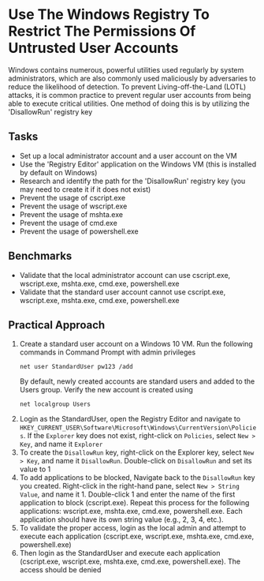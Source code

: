 # Use The Windows Registry To Restrict The Permissions Of Untrusted User Accounts
Windows contains numerous, powerful utilities used regularly by system administrators, which are also commonly used maliciously by adversaries to reduce the likelihood of detection. To prevent Living-off-the-Land (LOTL) attacks, it is common practice to prevent regular user accounts from being able to execute critical utilities. One method of doing this is by utilizing the 'DisallowRun' registry key


## Tasks
- Set up a local administrator account and a user account on the VM
- Use the 'Registry Editor' application on the Windows VM (this is installed by default on Windows)
- Research and identify the path for the 'DisallowRun' registry key (you may need to create it if it does not exist)
- Prevent the usage of cscript.exe
- Prevent the usage of wscript.exe
- Prevent the usage of mshta.exe
- Prevent the usage of cmd.exe
- Prevent the usage of powershell.exe


## Benchmarks
- Validate that the local administrator account can use cscript.exe, wscript.exe, mshta.exe, cmd.exe, powershell.exe
- Validate that the standard user account cannot use cscript.exe, wscript.exe, mshta.exe, cmd.exe, powershell.exe


## Practical Approach
1. Create a standard user account on a Windows 10 VM. Run the following commands in Command Prompt with admin privileges
   ```
   net user StandardUser pw123 /add
   ```
   By default, newly created accounts are standard users and added to the Users group. Verify the new account is created using
   ```
   net localgroup Users
   ```
2. Login as the StandardUser, open the Registry Editor and navigate to `HKEY_CURRENT_USER\Software\Microsoft\Windows\CurrentVersion\Policies`. If the `Explorer` key does not exist, right-click on `Policies`, select `New > Key`, and name it `Explorer`
3. To create the `DisallowRun` key, right-click on the Explorer key, select `New > Key`, and name it `DisallowRun`. Double-click on `DisallowRun` and set its value to 1
4. To add applications to be blocked, Navigate back to the `DisallowRun` key you created. Right-click in the right-hand pane, select `New > String Value`, and name it 1. Double-click 1 and enter the name of the first application to block (cscript.exe). Repeat this process for the following applications: wscript.exe, mshta.exe, cmd.exe, powershell.exe. Each application should have its own string value (e.g., 2, 3, 4, etc.).
5. To validate the proper access, login as the local admin and attempt to execute each application (cscript.exe, wscript.exe, mshta.exe, cmd.exe, powershell.exe)
6. Then login as the StandardUser and execute each application (cscript.exe, wscript.exe, mshta.exe, cmd.exe, powershell.exe). The access should be denied
